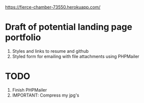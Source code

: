 https://fierce-chamber-73550.herokuapp.com/

# Draft of potential landing page portfolio
1. Styles and links to resume and github
2. Styled form for emailing with file attachments using PHPMailer


# TODO
1. Finish PHPMailer
2. IMPORTANT: Compress my jpg's



